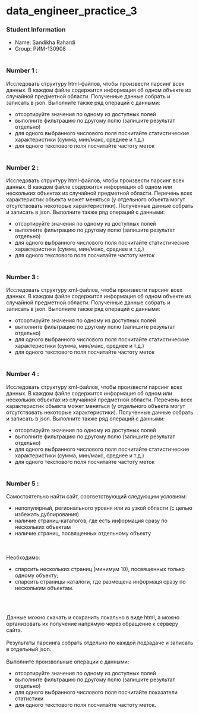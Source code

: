 # data_engineer_practice_3

### Student Information
 * Name: Sandikha Rahardi
 * Group: РИМ-130908
<br/><br/>

### Number 1 :
Исследовать структуру html-файлов, чтобы произвести парсинг всех данных. В каждом файле содержится информация об одном объекте из случайной предметной области. Полученные данные собрать и записать в json. Выполните также ряд операций с данными:<br/>
 * отсортируйте значения по одному из доступных полей
 * выполните фильтрацию по другому полю (запишите результат отдельно)
 * для одного выбранного числового поля посчитайте статистические характеристики (сумма, мин/макс, среднее и т.д.)
 * для одного текстового поля посчитайте частоту меток
<br/><br/>

### Number 2 :
Исследовать структуру html-файлов, чтобы произвести парсинг всех данных. В каждом файле содержится информация об одном или нескольких объектах из случайной предметной области. Перечень всех характеристик объекта может меняться (у отдельного объекта могут отсутствовать некоторые характеристики). Полученные данные собрать и записать в json. Выполните также ряд операций с данными:<br/>
 * отсортируйте значения по одному из доступных полей
 * выполните фильтрацию по другому полю (запишите результат отдельно)
 * для одного выбранного числового поля посчитайте статистические характеристики (сумма, мин/макс, среднее и т.д.)
 * для одного текстового поля посчитайте частоту меток
<br/><br/>

### Number 3 :
Исследовать структуру xml-файлов, чтобы произвести парсинг всех данных. В каждом файле содержится информация об одном объекте из случайной предметной области. Полученные данные собрать и записать в json. Выполните также ряд операций с данными:<br/>
 * отсортируйте значения по одному из доступных полей
 * выполните фильтрацию по другому полю (запишите результат отдельно)
 * для одного выбранного числового поля посчитайте статистические характеристики (сумма, мин/макс, среднее и т.д.)
 * для одного текстового поля посчитайте частоту меток
<br/><br/>

### Number 4 :
Исследовать структуру xml-файлов, чтобы произвести парсинг всех данных. В каждом файле содержится информация об одном или нескольких объектах из случайной предметной области. Перечень всех характеристик объекта может меняться (у отдельного объекта могут отсутствовать некоторые характеристики). Полученные данные собрать и записать в json. Выполните также ряд операций с данными:<br/>
 * отсортируйте значения по одному из доступных полей
 * выполните фильтрацию по другому полю (запишите результат отдельно)
 * для одного выбранного числового поля посчитайте статистические характеристики (сумма, мин/макс, среднее и т.д.)
 * для одного текстового поля посчитайте частоту меток
<br/><br/>

### Number 5 :
Самостоятельно найти сайт, соответствующий следующим условиям:<br/>
 * непопулярный, регионального уровня или из узкой области (с целью избежать дублирования)
 * наличие страниц-каталогов, где есть информация сразу по нескольких объектам
 * наличие страниц, посвященных отдельному объекту
 
<br/><br/>Необходимо:<br/>
 
 * спарсить нескольких страниц (минимум 10), посвященных только одному объекту;
 * спарсить страницы-каталоги, где размещена информаця сразу по нескольким объектам.

<br/><br/>

Данные можно скачать и сохранить локально в виде html, а можно организовать их получение напрямую через обращение к серверу сайта.<br/><br/>
Результаты парсинга собрать отдельно по каждой подзадаче и записать в отдельный json.<br/><br/>
Выполните произвольные операции с данными:<br/>
 * отсортируйте значения по одному из доступных полей
 * выполните фильтрацию по другому полю (запишите результат отдельно)
 * для одного выбранного числового поля посчитайте показатели статистики
 * для одного текстового поля посчитайте частоту меток.